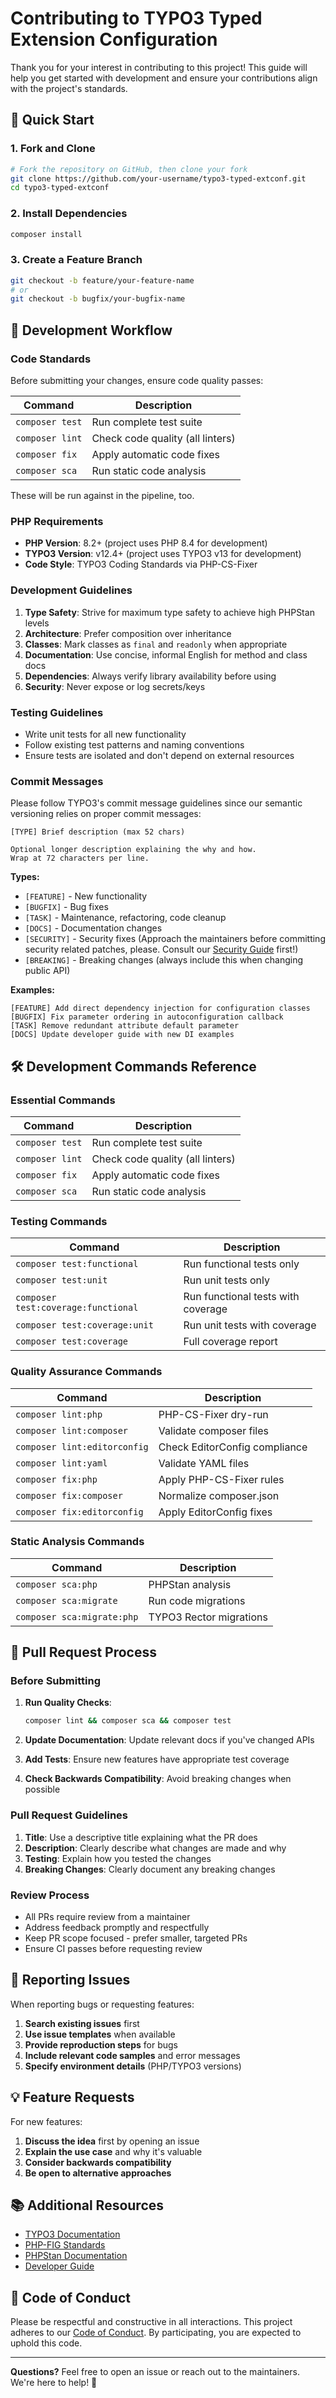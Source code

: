 # Contributing to TYPO3 Typed Extension Configuration

Thank you for your interest in contributing to this project! This guide will
help you get started with development and ensure your contributions align with
the project's standards.

## 🚀 Quick Start

### 1. Fork and Clone

```bash
# Fork the repository on GitHub, then clone your fork
git clone https://github.com/your-username/typo3-typed-extconf.git
cd typo3-typed-extconf
```

### 2. Install Dependencies

```bash
composer install
```

### 3. Create a Feature Branch

```bash
git checkout -b feature/your-feature-name
# or
git checkout -b bugfix/your-bugfix-name
```

## 📝 Development Workflow

###  Code Standards

Before submitting your changes, ensure code quality passes:

| Command | Description |
|---------|-------------|
| `composer test` | Run complete test suite |
| `composer lint` | Check code quality (all linters) |
| `composer fix` | Apply automatic code fixes |
| `composer sca` | Run static code analysis |

These will be run against in the pipeline, too.
### PHP Requirements

- **PHP Version**: 8.2+ (project uses PHP 8.4 for development)
- **TYPO3 Version**: v12.4+ (project uses TYPO3 v13 for development)
- **Code Style**: TYPO3 Coding Standards via PHP-CS-Fixer

### Development Guidelines

1. **Type Safety**: Strive for maximum type safety to achieve high PHPStan levels
2. **Architecture**: Prefer composition over inheritance
3. **Classes**: Mark classes as `final` and `readonly` when appropriate
4. **Documentation**: Use concise, informal English for method and class docs
5. **Dependencies**: Always verify library availability before using
6. **Security**: Never expose or log secrets/keys

### Testing Guidelines

- Write unit tests for all new functionality
- Follow existing test patterns and naming conventions
- Ensure tests are isolated and don't depend on external resources

### Commit Messages

Please follow TYPO3's commit message guidelines since our semantic versioning
relies on proper commit messages:

```
[TYPE] Brief description (max 52 chars)

Optional longer description explaining the why and how.
Wrap at 72 characters per line.
```

**Types:**
- `[FEATURE]` - New functionality
- `[BUGFIX]` - Bug fixes
- `[TASK]` - Maintenance, refactoring, code cleanup
- `[DOCS]` - Documentation changes
- `[SECURITY]` - Security fixes (Approach the maintainers before committing
security related patches, please. Consult our [Security Guide](SECURITY.md) first!)
- `[BREAKING]` - Breaking changes (always include this when changing public API)

**Examples:**
```
[FEATURE] Add direct dependency injection for configuration classes
[BUGFIX] Fix parameter ordering in autoconfiguration callback
[TASK] Remove redundant attribute default parameter
[DOCS] Update developer guide with new DI examples
```

## 🛠️ Development Commands Reference

### Essential Commands


| Command | Description |
|---------|-------------|
| `composer test` | Run complete test suite |
| `composer lint` | Check code quality (all linters) |
| `composer fix` | Apply automatic code fixes |
| `composer sca` | Run static code analysis |


### Testing Commands

| Command                             | Description                        |
|-------------------------------------|------------------------------------|
| `composer test:functional`          | Run functional tests only          |
| `composer test:unit`                | Run unit tests only                |
| `composer test:coverage:functional` | Run functional tests with coverage |
| `composer test:coverage:unit`       | Run unit tests with coverage       |
| `composer test:coverage`            | Full coverage report               |

### Quality Assurance Commands

| Command | Description |
|---------|-------------|
| `composer lint:php` | PHP-CS-Fixer dry-run |
| `composer lint:composer` | Validate composer files |
| `composer lint:editorconfig` | Check EditorConfig compliance |
| `composer lint:yaml` | Validate YAML files |
| `composer fix:php` | Apply PHP-CS-Fixer rules |
| `composer fix:composer` | Normalize composer.json |
| `composer fix:editorconfig` | Apply EditorConfig fixes |

### Static Analysis Commands

| Command | Description |
|---------|-------------|
| `composer sca:php` | PHPStan analysis |
| `composer sca:migrate` | Run code migrations |
| `composer sca:migrate:php` | TYPO3 Rector migrations |

## 🚦 Pull Request Process

### Before Submitting

1. **Run Quality Checks**:
   ```bash
   composer lint && composer sca && composer test
   ```

2. **Update Documentation**: Update relevant docs if you've changed APIs

3. **Add Tests**: Ensure new features have appropriate test coverage

4. **Check Backwards Compatibility**: Avoid breaking changes when possible

### Pull Request Guidelines

1. **Title**: Use a descriptive title explaining what the PR does
2. **Description**: Clearly describe what changes are made and why
3. **Testing**: Explain how you tested the changes
4. **Breaking Changes**: Clearly document any breaking changes

### Review Process

- All PRs require review from a maintainer
- Address feedback promptly and respectfully
- Keep PR scope focused - prefer smaller, targeted PRs
- Ensure CI passes before requesting review

## 🐛 Reporting Issues

When reporting bugs or requesting features:

1. **Search existing issues** first
2. **Use issue templates** when available
3. **Provide reproduction steps** for bugs
4. **Include relevant code samples** and error messages
5. **Specify environment details** (PHP/TYPO3 versions)

## 💡 Feature Requests

For new features:

1. **Discuss the idea** first by opening an issue
2. **Explain the use case** and why it's valuable
3. **Consider backwards compatibility**
4. **Be open to alternative approaches**

## 📚 Additional Resources

- [TYPO3 Documentation](https://docs.typo3.org/)
- [PHP-FIG Standards](https://www.php-fig.org/psr/)
- [PHPStan Documentation](https://phpstan.org/)
- [Developer Guide](Documentation/developer-guide.md)

## 🤝 Code of Conduct

Please be respectful and constructive in all interactions. This project adheres
to our [Code of Conduct](CODE_OF_CONDUCT.md). By participating, you are expected
to uphold this code.

---

**Questions?** Feel free to open an issue or reach out to the maintainers. We're
here to help! 💛
